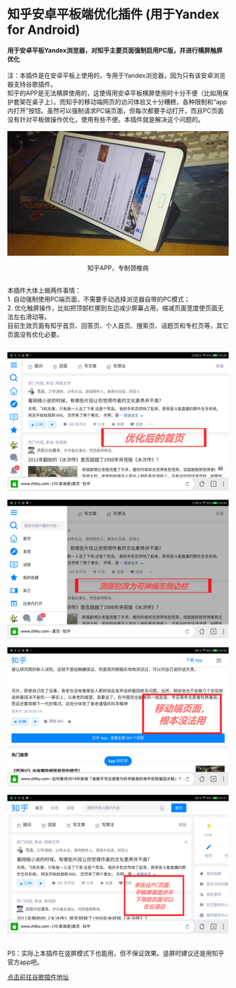# 知乎安卓平板端优化插件 (用于Yandex for Android)

**用于安卓平板Yandex浏览器，对知乎主要页面强制启用PC版，并进行横屏触屏优化**<br>
<br>
注：本插件是在安卓平板上使用的，专用于Yandex浏览器，因为只有该安卓浏览器支持谷歌插件。<br>
知乎的APP是无法横屏使用的，这使得用安卓平板横屏使用时十分不便（比如用保护套架在桌子上）。而知乎的移动端网页的访问体验又十分糟糕，各种限制和“app内打开”按钮。虽然可以强制请求PC端页面，但每次都要手动打开，而且PC页面没有针对平板做操作优化，使用有些不便。本插件就是解决这个问题的。<br>
<br>
![](/screenshots/start.jpg)
<p align=center>知乎APP，专制颈椎病</p><br>
本插件大体上做两件事情：<br>
1. 自动强制使用PC端页面，不需要手动选择浏览器自带的PC模式；<br>
2. 优化触屏操作，比如把顶部栏挪到左边减少屏幕占用，缩减页面宽度使页面无法左右滑动等。<br>
目前生效页面有知乎首页、回答页、个人首页、搜索页、话题页和专栏页等，其它页面没有优化必要。<br>
<br>

![](/screenshots/1.png)<br><br>
![](/screenshots/2.png)<br><br>
![](/screenshots/3.png)<br><br>
![](/screenshots/4.png)<br>

<br>
PS：实际上本插件在竖屏模式下也能用，但不保证效果。竖屏时建议还是用知乎官方app吧。<br>

[点击前往谷歌插件地址](https://chrome.google.com/webstore/detail/%E7%9F%A5%E4%B9%8E%E5%AE%89%E5%8D%93%E5%B9%B3%E6%9D%BF%E7%AB%AF%E4%BC%98%E5%8C%96-for-yandex/felgfbgneplangkgkcdplofccdicjaeb)
